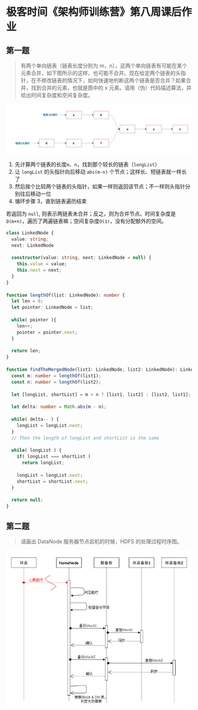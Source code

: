 # 极客时间《架构师训练营》第八周课后作业

## 第一题

> 有两个单向链表（链表长度分别为 m，n），这两个单向链表有可能在某个元素合并，如下图所示的这样，也可能不合并。现在给定两个链表的头指针，在不修改链表的情况下，如何快速地判断这两个链表是否合并？如果合并，找到合并的元素，也就是图中的 x 元素。请用（伪）代码描述算法，并给出时间复杂度和空间复杂度。

![Double Link][1]

1. 先计算两个链表的长度`m`、`n`，找到那个较长的链表（`longList`）
2. 让 `longList` 的头指针向后移动 `abs(m-n)` 个节点；这样长、短链表就一样长了
3. 然后挨个比较两个链表的头指针，如果一样则返回该节点；不一样则头指针分别往后移动一位
4. 循环步骤 3，直到链表遍历结束

若返回为 `null`, 则表示两链表未合并；反之，则为合并节点。时间复杂度是 `O(m+n)`，遍历了两遍链表嘛；空间复杂度`O(1)`，没有分配额外的空间。

```typescript
class LinkedNode {
  value: string;
  next: LinkedNode

  constructor(value: string, next: LinkedNode = null) {
    this.value = value;
    this.next = next;
  }
}

function lengthOf(list: LinkedNode): number {
  let len = 0;
  let pointer: LinkedNode = list;

  while( pointer ){
    len++;
    pointer = pointer.next;
  }

  return len;
}

function findTheMergedNode(list1: LinkedNode, list2: LinkedNode): LinkedNode {
  const m: number = lengthOf(list1);
  const n: number = lengthOf(list2);

  let [longList, shortList] = m > n ? [list1, list2] : [list2, list1];

  let delta: number = Math.abs(m - n);

  while( delta-- ) {
    longList = longList.next;
  }
  // Then the length of longList and shortList is the same

  while( longList ) {
    if( longList === shortList )
      return longList;

    longList = longList.next;
    shortList = shortList.next;
  }

  return null;
}
```

## 第二题

> 请画出 DataNode 服务器节点宕机的时候，HDFS 的处理过程时序图。

![HDFS][2]

[1]: ./img/double-link.png
[2]: ./img/hdfs.drawio.png
